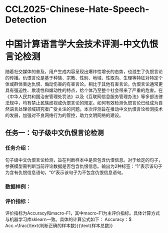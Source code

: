 # CCL2025-Chinese-Hate-Speech-Detection
# 中国计算语言学大会技术评测-中文仇恨言论检测

随着社交媒体的普及，用户生成内容呈现出爆炸性增长的态势，也滋生了仇恨言论的传播。仇恨言论是基于种族、宗教、性别、地域、性取向、生理等特征对特定个体或群体表达仇恨、煽动伤害的有害言论。相比于其他有害言论，仇恨言论通常更具有强迫性、欺凌性和煽动性的特点，给个体乃至整个社会带来了严重的危害。在《中华人民共和国治安管理处罚法》以及《互联网信息服务管理办法》等多部法律法规中，均有禁止民族歧视或仇恨言论的规定。如何有效检测仇恨言论已经成为自然语言处理领域研究者广受关注的问题。本次评测旨在推动中文仇恨言论检测技术的发展，加强对不良网络行为的管控，助力文明网络的建设。

## 任务一：句子级中文仇恨言论检测
### 任务介绍：
句子级中文仇恨言论检测，旨在判断样本中是否包含仇恨信息。对于给定的句子，参赛模型需判断当前评论数据是否包含仇恨信息。输出为2种标签：“1”表示该句子为含有仇恨信息语句，“0”表示该句子为不包含仇恨信息语句。

### 数据样例：

### 评价指标：
评价指标为Accuracy和macro-F1，其中macro-F1为主评价指标。具体计算方式与机器学习库sklearn一致。具体的计算公式如下：
Accuracy：$ Acc.=\frac{\text{判断正确的样本数}}{\text{样本总数}}
